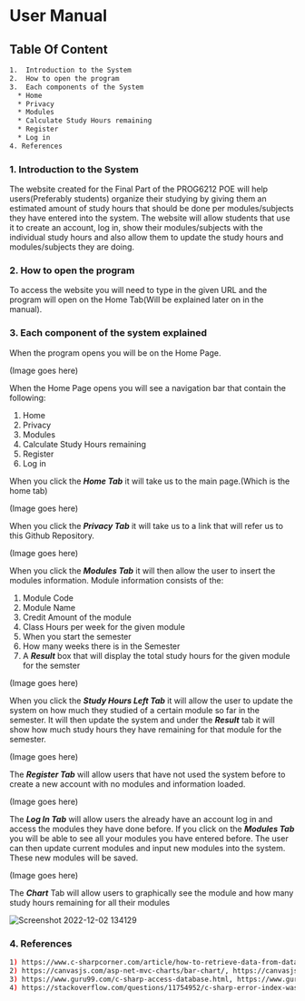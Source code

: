 # User Manual

## Table Of Content ##
```bash
1.  Introduction to the System 
2.  How to open the program
3.  Each components of the System
  * Home
  * Privacy
  * Modules
  * Calculate Study Hours remaining
  * Register
  * Log in
4. References 
```
### 1.  Introduction to the System  ###
The website created for the Final Part of the PROG6212 POE will help users(Preferably students) organize their studying by giving them an estimated amount of 
study hours that should be done per modules/subjects they have entered into the system. The website will allow students that use it to create an account, log in, show
their modules/subjects with the individual study hours and also allow them to update the study hours and modules/subjects they are doing.

### 2. How to open the program ###
To access the website you will need to type in the given URL and the program will open on the Home Tab(Will be explained later on in the manual). 

### 3. Each component of the system explained ###
When the program opens you will be on the Home Page. 

(Image goes here)


When the Home Page opens you will see a navigation bar that contain the following:
1) Home
2) Privacy
3) Modules
4) Calculate Study Hours remaining
5) Register
6) Log in

When you click the ***Home Tab*** it will take us to the main page.(Which is the home tab)

(Image goes here)

When you click the ***Privacy Tab*** it will take us to a link that will refer us to this Github Repository.

(Image goes here)

When you click the ***Modules Tab*** it will then allow the user to insert the modules information.
Module information consists of the:
1) Module Code
2) Module Name
3) Credit Amount of the module
4) Class Hours per week for the given module
5) When you start the semester
6) How many weeks there is in the Semester
7) A ***Result*** box that will display the total study hours for the given module for the semster

(Image goes here)

When you click the ***Study Hours Left Tab*** it will allow the user to update the system on how much they studied of a certain module so far
in the semester. It will then update the system and under the ***Result*** tab it will show how much study hours they have remaining for that module for the 
semester.

(Image goes here)

The ***Register Tab*** will allow users that have not used the system before to create a new account with no modules and information loaded.

(Image goes here)

The ***Log In Tab*** will allow users the already have an account log in and access the modules they have done before. If you click on the ***Modules Tab***
you will be able to see all your modules you have entered before. The user can then update current modules and input new modules into the system. These new modules
will be saved.

(Image goes here)

The ***Chart*** Tab will allow users to graphically see the module and how many study hours remaining for all their modules

![Screenshot 2022-12-02 134129](https://user-images.githubusercontent.com/101713793/205285182-74ab57c4-4b1f-466f-9216-bc0feb3d1399.png)

### 4. References ###
```bash
1) https://www.c-sharpcorner.com/article/how-to-retrieve-data-from-database-in-asp-net-web-api-using-jquery/, Farhan Ahmed
2) https://canvasjs.com/asp-net-mvc-charts/bar-chart/, https://canvasjs.com/
3) https://www.guru99.com/c-sharp-access-database.html, https://www.guru99.com/
4) https://stackoverflow.com/questions/11754952/c-sharp-error-index-was-outside-the-bounds-of-the-array, Elliott
```
